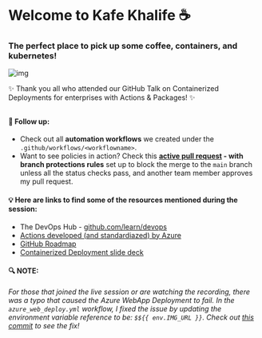 # Welcome to Kafe Khalife :coffee:
### The perfect place to pick up some coffee, containers, and kubernetes! 


![img](https://github.com/KafeKhalife/kafekhalife.github.io/blob/main/demo/TitlePage.png)   

:sparkles: Thank you all who attended our GitHub Talk on Containerized Deployments for enterprises with Actions & Packages! :sparkles:


##    
#### :rocket: Follow up:
- Check out all **automation workflows** we created under the `.github/workflows/<workflowname>`. 
- Want to see policies in action? Check this **[active pull request](https://github.com/KafeKhalife/kafekhalife.github.io/pull/9) - with branch protections rules** set up to block the merge to the `main` branch unless all the status checks pass, and another team member approves my pull request.

#### :bulb: Here are links to find some of the resources mentioned during the session:
- The DevOps Hub - [github.com/learn/devops](https://github.com/learn/devops)
- [Actions developed (and standardiazed) by Azure](https://github.com/Azure/actions)
- [GitHub Roadmap](https://github.com/github/roadmap/projects/1)
- [Containerized Deployment slide deck](https://github.com/KafeKhalife/kafekhalife.github.io/blob/main/demo/GitHub_Talk_10_22_20%20-%20Containerized_Deployments_with_Actions%26Packages.pdf)


#### :mag: NOTE:  
_For those that joined the live session or are watching the recording, there was a typo that caused the Azure WebApp Deployment to fail. 
In the `azure_web_deploy.yml` workflow, I fixed the issue by updating the environment variable reference to be: `$${{ env.IMG_URL }}`. 
Check out [this commit](https://github.com/KafeKhalife/kafekhalife.github.io/commit/47bc12ad2fb4740065fc329d3d920849f1527c56) to see the fix!_

